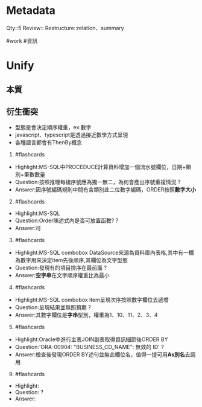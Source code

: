# Metadata
Qty::5
Review::
Restructure::relation、summary

#work #資訊 
# Unify

## 本質

## 衍生衝突


- 型態是會決定順序權重，ex:數字
- javascript、typescript是透過接近數學方式呈現
- 各種語言都會有ThenBy概念



1. #flashcards 
- Highlight:MS-SQL中PROCEDUCE計算資料增加一個流水號欄位，日期+類別+筆數數量
- Question:按照推理每組序號應為獨一無二，為何會產出序號重複情況
?
- Answer:因序號編碼規則中間有含類別此二位數字編碼，ORDER按照**數字大小**

2. #flashcards 
- Highlight:MS-SQL
- Question:Order陳述式內是否可放置函數?
?
- Answer:可

3. #flashcards 
- Highlight:MS-SQL combobox DataSource來源為資料庫內表格,其中有一欄為數字用來決定item先後順序,其欄位為文字型態
- Question:發現有的項目排序在最前面
?
- Answer:**空字串**在文字順序權重比為最小

4. #flashcards 
- Highlight:MS-SQL combobox item呈現次序按照數字欄位去遞增
- Question:呈現結果並無照預期
?
- Answer:其數字欄位是**字串**型別，權重為1、10、11、2、3、4

5. #flashcards 
- Highlight:Oracle中進行主表JOIN副表取得資訊細節後ORDER BY
- Question:'ORA-00904: "BUSINESS_CD_NAME": 無效的 ID'
?
- Answer:檢查後發現ORDER BY述句並無此欄位名，值得一提可用**As別名**去調用






9. #flashcards 
- Highlight:
- Question:
?
- Answer:
